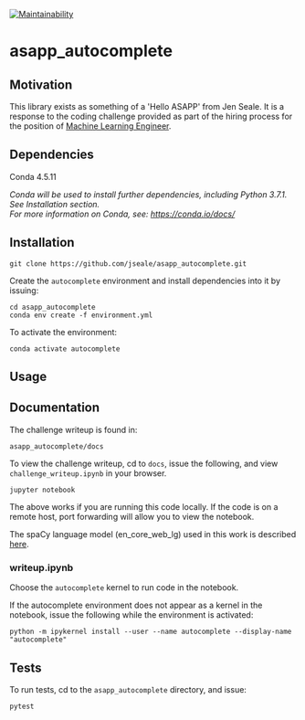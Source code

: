 [![Maintainability](https://api.codeclimate.com/v1/badges/a032938fea133db21c0d/maintainability)](https://codeclimate.com/repos/5beb899a714428026d005548/maintainability)

# asapp_autocomplete 

## Motivation 
This library exists as something of a 'Hello ASAPP' from Jen Seale. It is a response to the coding challenge provided as part of the hiring process for the position of [Machine Learning Engineer](https://jobs.lever.co/asapp-2/20112e96-2c3b-41e7-a602-61edb8e998b7).

## Dependencies 
Conda 4.5.11<br />

_Conda will be used to install further dependencies, including Python 3.7.1. See Installation section.<br />
For more information on Conda, see: https://conda.io/docs/_

## Installation 
```
git clone https://github.com/jseale/asapp_autocomplete.git
```
Create the `autocomplete` environment and install dependencies into it by issuing: <br /> 
```
cd asapp_autocomplete
conda env create -f environment.yml
```

To activate the environment:<br />
```
conda activate autocomplete
```

## Usage 

## Documentation

The challenge writeup is found in: <br/>
```
asapp_autocomplete/docs
```

To view the challenge writeup, cd to `docs`, issue the following, 
and view `challenge_writeup.ipynb` in your browser. <br />
```
jupyter notebook
```
The above works if you are running this code locally. If the code is on a remote host, 
port forwarding will allow you to view the notebook. 


The spaCy language model (en_core_web_lg) used in this work is described [here](https://github.com/explosion/spacy-models/releases//tag/en_core_web_lg-2.0.0).

### writeup.ipynb
Choose the `autocomplete` kernel to run code in the notebook.

If the autocomplete environment does not appear as a kernel in the notebook, issue the following
while the environment is activated:<br />
```
python -m ipykernel install --user --name autocomplete --display-name "autocomplete"
```

## Tests
To run tests, cd to the `asapp_autocomplete` directory, and issue: <br />
```
pytest
```

